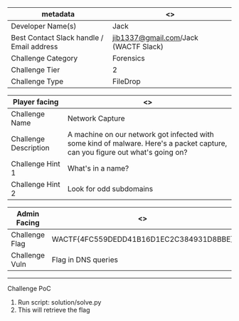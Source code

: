 | metadata | <> |
|--- | --- |
| Developer Name(s) | Jack |
| Best Contact Slack handle / Email address | jib1337@gmail.com/Jack (WACTF Slack) |
| Challenge Category | Forensics |
| Challenge Tier | 2 |
| Challenge Type | FileDrop |

| Player facing | <> |
|--- | --- |
|Challenge Name | Network Capture |
|Challenge Description | A machine on our network got infected with some kind of malware. Here's a packet capture, can you figure out what's going on? |
|Challenge Hint 1 | What's in a name? |
|Challenge Hint 2 | Look for odd subdomains |

| Admin Facing | <> |
|--- | --- |
|Challenge Flag| WACTF{4FC559DEDD41B16D1EC2C384931D8BBE} |
|Challenge Vuln| Flag in DNS queries |
---

Challenge PoC  
1. Run script: solution/solve.py
2. This will retrieve the flag
